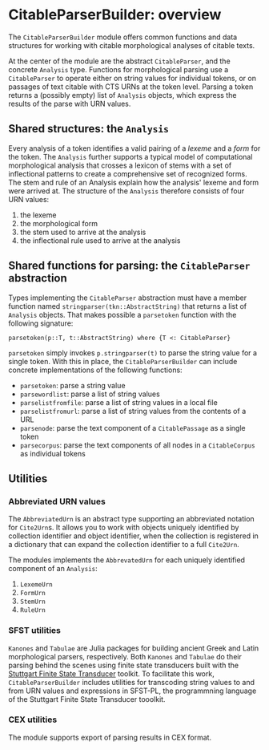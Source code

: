 # CitableParserBuilder:  overview

The `CitableParserBuilder` module offers common functions and data structures for working with citable morphological analyses of citable texts.  


At the center of the module are the abstract `CitableParser`, and the concrete `Analysis` type. Functions for morphological parsing use a `CitableParser` to operate either on string values for individual tokens, or on passages of text citable with CTS URNs at the token level.  Parsing a token returns a (possibly empty) list of `Analysis` objects, which express the results of the parse with URN values.


## Shared structures: the `Analysis`

Every analysis of a token identifies a valid pairing of a *lexeme* and a *form* for the token.  The `Analysis` further supports a typical model of computational morphological analysis that crosses a lexicon of stems with a set of inflectional patterns to create a comprehensive set of recognized forms. The stem and rule of an Analysis explain how the analysis' lexeme and form were arrived at.  The structure of the `Analysis` therefore consists of four URN values:

1. the lexeme
2. the morphological form
3. the stem used to arrive at the analysis
4. the inflectional rule used to arrive at the analysis


## Shared functions for parsing: the `CitableParser` abstraction

Types implementing the `CitableParser` abstraction must have a member function named `stringparser(tkn::AbstractString)` that returns a list of `Analysis` objects.  That makes possible a `parsetoken` function with the following signature:


    parsetoken(p::T, t::AbstractString) where {T <: CitableParser}

`parsetoken` simply invokes `p.stringparser(t)` to parse the string value for a single token.  With this in place, the `CitableParserBuilder` can include concrete implementations of the following functions:

- `parsetoken`: parse a string value
- `parsewordlist`: parse a list of string values
- `parselistfromfile`: parse a list of string values in a local file
- `parselistfromurl`: parse a list of string values from the contents of a URL
- `parsenode`: parse the text component of a `CitablePassage` as a single token
- `parsecorpus`: parse the text components of all nodes in a `CitableCorpus` as individual tokens



## Utilities


### Abbreviated URN values

The `AbbreviatedUrn` is an abstract type supporting an abbreviated notation for `Cite2Urn`s. It allows you to work with objects uniquely identified by collection identifier and object identifier, when the collection is registered in a dictionary that can expand the collection identifier to a full `Cite2Urn`.

The modules implements the `AbbrevatedUrn` for each uniquely identified component of an `Analysis`:

1. `LexemeUrn`
2. `FormUrn`
3. `StemUrn`
4. `RuleUrn`



### SFST utilities

`Kanones` and `Tabulae` are Julia packages for building ancient Greek and Latin morphological parsers, respectively.  Both `Kanones` and `Tabulae` do their parsing behind the scenes using finite state transducers built with the [Stuttgart Finite State Transducer](https://github.com/santhoshtr/sfst) toolkit.  To facilitate this work, `CitableParserBuilder` includes utilities for transcoding string values to and from URN values and expressions in SFST-PL, the programmning language of the Stuttgart Finite State Transducer tooolkit.


### CEX utilities

The module supports export of parsing results in CEX format.